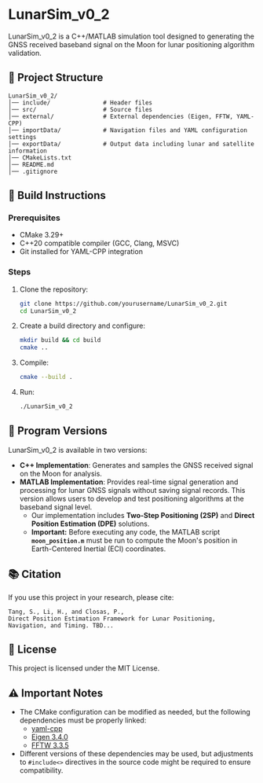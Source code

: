 # LunarSim_v0_2

LunarSim_v0_2 is a C++/MATLAB simulation tool designed to generating the GNSS received baseband signal on the Moon for lunar positioning algorithm validation.

## 📂 Project Structure
```
LunarSim_v0_2/
│── include/               # Header files
│── src/                   # Source files
│── external/              # External dependencies (Eigen, FFTW, YAML-CPP)
│── importData/            # Navigation files and YAML configuration settings
│── exportData/            # Output data including lunar and satellite information
│── CMakeLists.txt
│── README.md
│── .gitignore
```
## 🚀 Build Instructions

### Prerequisites
- CMake 3.29+
- C++20 compatible compiler (GCC, Clang, MSVC)
- Git installed for YAML-CPP integration

### Steps
1. Clone the repository:
   ```sh
   git clone https://github.com/yourusername/LunarSim_v0_2.git
   cd LunarSim_v0_2
   ```
2. Create a build directory and configure:
   ```sh
   mkdir build && cd build
   cmake ..
   ```
3. Compile:
   ```sh
   cmake --build .
   ```
4. Run:
   ```sh
   ./LunarSim_v0_2
   ```

## 📌 Program Versions
LunarSim_v0_2 is available in two versions:
- **C++ Implementation**: Generates and samples the GNSS received signal on the Moon for analysis.
- **MATLAB Implementation**: Provides real-time signal generation and processing for lunar GNSS signals without saving signal records. This version allows users to develop and test positioning algorithms at the baseband signal level.
  - Our implementation includes **Two-Step Positioning (2SP)** and **Direct Position Estimation (DPE)** solutions.
  - **Important:** Before executing any code, the MATLAB script **`moon_position.m`** must be run to compute the Moon's position in Earth-Centered Inertial (ECI) coordinates.

## 📚 Citation
If you use this project in your research, please cite:
```
Tang, S., Li, H., and Closas, P.,
Direct Position Estimation Framework for Lunar Positioning, Navigation, and Timing. TBD...
```

## 📜 License
This project is licensed under the MIT License.

## ⚠️ Important Notes
- The CMake configuration can be modified as needed, but the following dependencies must be properly linked:
  - [yaml-cpp](https://github.com/jbeder/yaml-cpp)
  - [Eigen 3.4.0](https://eigen.tuxfamily.org/index.php?title=Main_Page)
  - [FFTW 3.3.5](https://www.fftw.org/install/windows.html)
- Different versions of these dependencies may be used, but adjustments to `#include<>` directives in the source code might be required to ensure compatibility.
